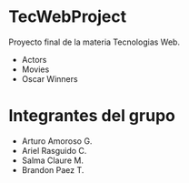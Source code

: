 # TecWebProject
Proyecto final de la materia Tecnologias Web.

  - Actors
  - Movies
  - Oscar Winners

# Integrantes del grupo

  - Arturo Amoroso G.
  - Ariel Rasguido C.
  - Salma Claure M.
  - Brandon Paez T.
